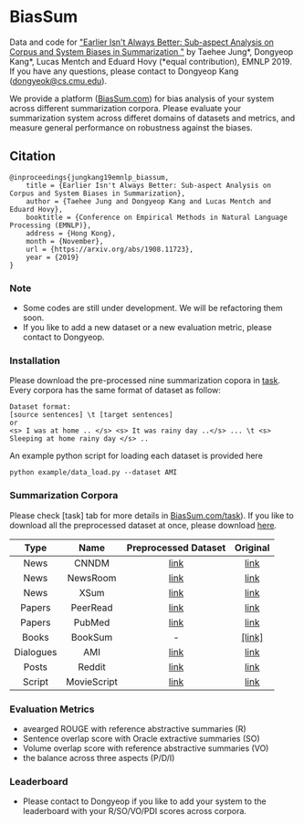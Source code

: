 # BiasSum
Data and code for ["Earlier Isn't Always Better: Sub-aspect Analysis on Corpus and System Biases in Summarization
"](https://arxiv.org/abs/1908.11723) by Taehee Jung*, Dongyeop Kang*, Lucas Mentch and Eduard Hovy (*equal contribution), EMNLP 2019. If you have any questions, please contact to Dongyeop Kang (dongyeok@cs.cmu.edu).

We provide a platform ([BiasSum.com](http://http://dongtae.lti.cs.cmu.edu:3232/)) for bias analysis of your system across different summarization corpora. Please evaluate your summarization system across differet domains of datasets and metrics, and measure general performance on robustness against the biases.  

## Citation

    @inproceedings{jungkang19emnlp_biassum,
        title = {Earlier Isn't Always Better: Sub-aspect Analysis on Corpus and System Biases in Summarization},
        author = {Taehee Jung and Dongyeop Kang and Lucas Mentch and Eduard Hovy},
        booktitle = {Conference on Empirical Methods in Natural Language Processing (EMNLP)},
        address = {Hong Kong},
        month = {November},
        url = {https://arxiv.org/abs/1908.11723},
        year = {2019}
    }




### Note
- Some codes are still under development. We will be refactoring them soon. 
- If you like to add a new dataset or a new evaluation metric, please contact to Dongyeop.


### Installation
Please download the pre-processed nine summarization copora in [task](http://dongtae.lti.cs.cmu.edu:3232//task). Every corpora has the same format of dataset as follow:
```
Dataset format: 
[source sentences] \t [target sentences]
or
<s> I was at home .. </s> <s> It was rainy day ..</s> ... \t <s> Sleeping at home rainy day </s> ..
```
An example python script for loading each dataset is provided here
```
python example/data_load.py --dataset AMI
```
### Summarization Corpora
Please check [task] tab for more details in [BiasSum.com/task](http://dongtae.lti.cs.cmu.edu:3232/task)). If you like to download all the preprocessed dataset at once, please download [here](http://dongtae.lti.cs.cmu.edu/data/biassum_v0.1/biassum_data_v0.1.zip).

| Type |  Name | Preprocessed Dataset | Original |
| :---: | :---: | :---: | :---: |
| News | CNNDM | [link](http://dongtae.lti.cs.cmu.edu/data/biassum_v0.1/cnndm.all.zip)  | [link](https://github.com/abisee/cnn-dailymail) |
| News | NewsRoom | [link](http://dongtae.lti.cs.cmu.edu/data/biassum_v0.1/newsroom.all.zip)  | [link](https://summari.es/) |
| News | XSum | [link](http://dongtae.lti.cs.cmu.edu/data/biassum_v0.1/xsum.all.zip)  | [link](https://github.com/EdinburghNLP/XSum) |
| Papers | PeerRead | [link](http://dongtae.lti.cs.cmu.edu/data/biassum_v0.1/peerread.all.zip)  | [link](https://github.com/allenai/PeerRead) |
| Papers | PubMed | [link](http://dongtae.lti.cs.cmu.edu/data/biassum_v0.1/pubmed.all.zip)  | [link](https://github.com/armancohan/long-summarization) |
| Books | BookSum | - | [[link]](https://www.aclweb.org/anthology/D07-1040.pdf) |
| Dialogues | AMI | [link](http://dongtae.lti.cs.cmu.edu/data/biassum_v0.1/ami.all.zip)  | [link](http://groups.inf.ed.ac.uk/ami/corpus/) |
| Posts | Reddit | [link](http://dongtae.lti.cs.cmu.edu/data/biassum_v0.1/reddit.all.zip)  | [link](http://www.cs.columbia.edu/~ouyangj/aligned-summarization-data/) |
| Script | MovieScript | [link](http://dongtae.lti.cs.cmu.edu/data/biassum_v0.1/moviescript.all.zip)  | [link](https://github.com/EdinburghNLP/scriptbase) |

 
### Evaluation Metrics
 - avearged ROUGE with reference abstractive summaries (R)
 - Sentence overlap score with Oracle extractive summaries (SO)
 - Volume overlap score with reference abstractive summaries (VO)
 - the balance across three aspects (P/D/I)

### Leaderboard
 - Please contact to Dongyeop if you like to add your system to the leaderboard with your R/SO/VO/PDI scores across corpora.

